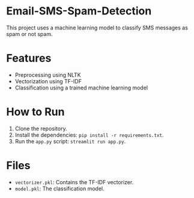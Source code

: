 # Email-SMS-Spam-Detection
This project uses a machine learning model to classify SMS messages as spam or not spam.

# Features
- Preprocessing using NLTK
- Vectorization using TF-IDF
- Classification using a trained machine learning model

# How to Run
1. Clone the repository.
2. Install the dependencies: `pip install -r requirements.txt`.
3. Run the `app.py` script: `streamlit run app.py`.

# Files
- `vectorizer.pkl`: Contains the TF-IDF vectorizer.
- `model.pkl`: The classification model.
